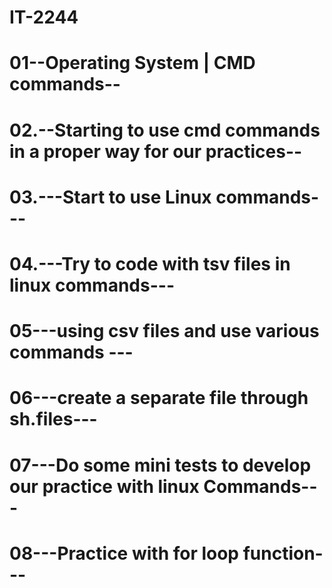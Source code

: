 # IT-2244

# 01--Operating System | CMD commands-- 


# 02.--Starting to use cmd commands in a proper way for our practices--


# 03.---Start to use Linux commands---

# 04.---Try to code with tsv files in linux commands---

# 05---using csv files and use various commands --- 

# 06---create a separate file through sh.files---

# 07---Do some mini tests to develop our practice with linux Commands---

# 08---Practice with for loop function---
